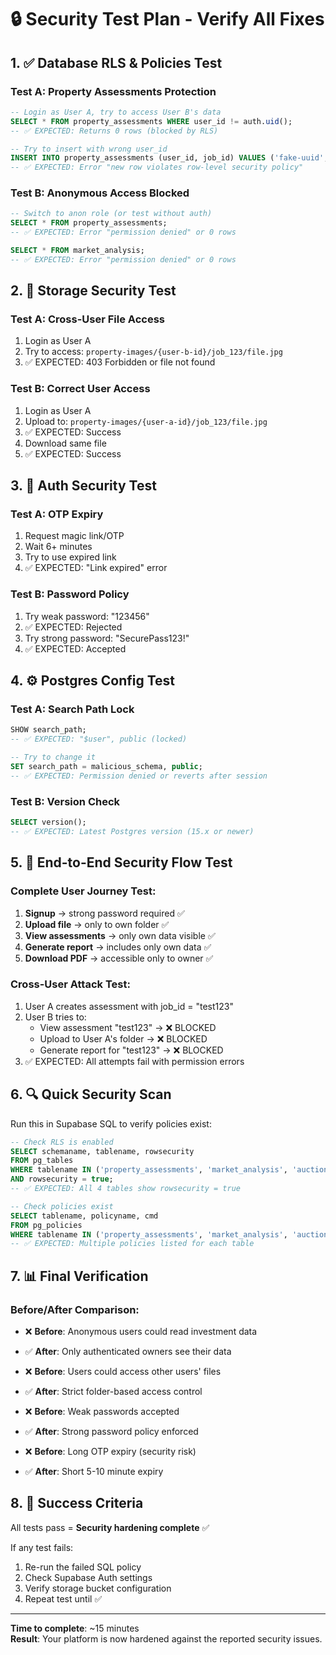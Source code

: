 # 🔒 Security Test Plan - Verify All Fixes

## 1. ✅ Database RLS & Policies Test

### Test A: Property Assessments Protection
```sql
-- Login as User A, try to access User B's data
SELECT * FROM property_assessments WHERE user_id != auth.uid();
-- ✅ EXPECTED: Returns 0 rows (blocked by RLS)

-- Try to insert with wrong user_id
INSERT INTO property_assessments (user_id, job_id) VALUES ('fake-uuid', gen_random_uuid());
-- ✅ EXPECTED: Error "new row violates row-level security policy"
```

### Test B: Anonymous Access Blocked
```sql
-- Switch to anon role (or test without auth)
SELECT * FROM property_assessments;
-- ✅ EXPECTED: Error "permission denied" or 0 rows

SELECT * FROM market_analysis;
-- ✅ EXPECTED: Error "permission denied" or 0 rows
```

## 2. 📂 Storage Security Test

### Test A: Cross-User File Access
1. Login as User A
2. Try to access: `property-images/{user-b-id}/job_123/file.jpg`
3. ✅ EXPECTED: 403 Forbidden or file not found

### Test B: Correct User Access
1. Login as User A  
2. Upload to: `property-images/{user-a-id}/job_123/file.jpg`
3. ✅ EXPECTED: Success
4. Download same file
5. ✅ EXPECTED: Success

## 3. 🔐 Auth Security Test

### Test A: OTP Expiry
1. Request magic link/OTP
2. Wait 6+ minutes
3. Try to use expired link
4. ✅ EXPECTED: "Link expired" error

### Test B: Password Policy
1. Try weak password: "123456"
2. ✅ EXPECTED: Rejected
3. Try strong password: "SecurePass123!"
4. ✅ EXPECTED: Accepted

## 4. ⚙️ Postgres Config Test

### Test A: Search Path Lock
```sql
SHOW search_path;
-- ✅ EXPECTED: "$user", public (locked)

-- Try to change it
SET search_path = malicious_schema, public;
-- ✅ EXPECTED: Permission denied or reverts after session
```

### Test B: Version Check
```sql
SELECT version();
-- ✅ EXPECTED: Latest Postgres version (15.x or newer)
```

## 5. 🚨 End-to-End Security Flow Test

### Complete User Journey Test:
1. **Signup** → strong password required ✅
2. **Upload file** → only to own folder ✅  
3. **View assessments** → only own data visible ✅
4. **Generate report** → includes only own data ✅
5. **Download PDF** → accessible only to owner ✅

### Cross-User Attack Test:
1. User A creates assessment with job_id = "test123"
2. User B tries to:
   - View assessment "test123" → ❌ BLOCKED
   - Upload to User A's folder → ❌ BLOCKED  
   - Generate report for "test123" → ❌ BLOCKED
3. ✅ EXPECTED: All attempts fail with permission errors

## 6. 🔍 Quick Security Scan

Run this in Supabase SQL to verify policies exist:
```sql
-- Check RLS is enabled
SELECT schemaname, tablename, rowsecurity 
FROM pg_tables 
WHERE tablename IN ('property_assessments', 'market_analysis', 'auctions', 'profiles')
AND rowsecurity = true;
-- ✅ EXPECTED: All 4 tables show rowsecurity = true

-- Check policies exist
SELECT tablename, policyname, cmd 
FROM pg_policies 
WHERE tablename IN ('property_assessments', 'market_analysis', 'auctions', 'profiles');
-- ✅ EXPECTED: Multiple policies listed for each table
```

## 7. 📊 Final Verification

### Before/After Comparison:
- ❌ **Before**: Anonymous users could read investment data
- ✅ **After**: Only authenticated owners see their data

- ❌ **Before**: Users could access other users' files  
- ✅ **After**: Strict folder-based access control

- ❌ **Before**: Weak passwords accepted
- ✅ **After**: Strong password policy enforced

- ❌ **Before**: Long OTP expiry (security risk)
- ✅ **After**: Short 5-10 minute expiry

## 8. 🎯 Success Criteria

All tests pass = **Security hardening complete** ✅

If any test fails:
1. Re-run the failed SQL policy
2. Check Supabase Auth settings  
3. Verify storage bucket configuration
4. Repeat test until ✅

---

**Time to complete**: ~15 minutes  
**Result**: Your platform is now hardened against the reported security issues.